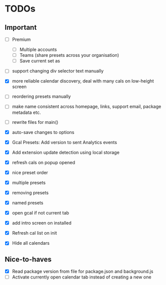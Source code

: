 # TODOs

## Important
- [ ] Premium
    - [ ] Multiple accounts 
    - [ ] Teams (share presets across your organisation)
    - [ ] Save current set as 
- [ ] support changing div selector text manually 
- [x] more reliable calendar discovery, deal with many cals on low-height screen
- [ ] reordering presets manually
- [ ] make name consistent across homepage, links, support email, package metadata etc.
- [ ] rewrite files for main()
- [x] auto-save changes to options
- [x] Gcal Presets: Add version to sent Analytics events 
- [x] Add extension update detection using local storage
- [x] refresh cals on popup opened
- [x] nice preset order
- [x] multiple presets
- [x] removing presets
- [x] named presets
- [x] open gcal if not current tab
- [x] add intro screen on installed
- [x] Refresh cal list on init 
- [x] Hide all calendars


## Nice-to-haves
- [x] Read package version from file for package.json and background.js
- [ ] Activate currently open calendar tab instead of creating a new one
